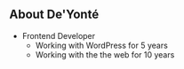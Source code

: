 ## About De'Yonté

* Frontend Developer
	* Working with WordPress for 5 years
	* Working with the the web for 10 years